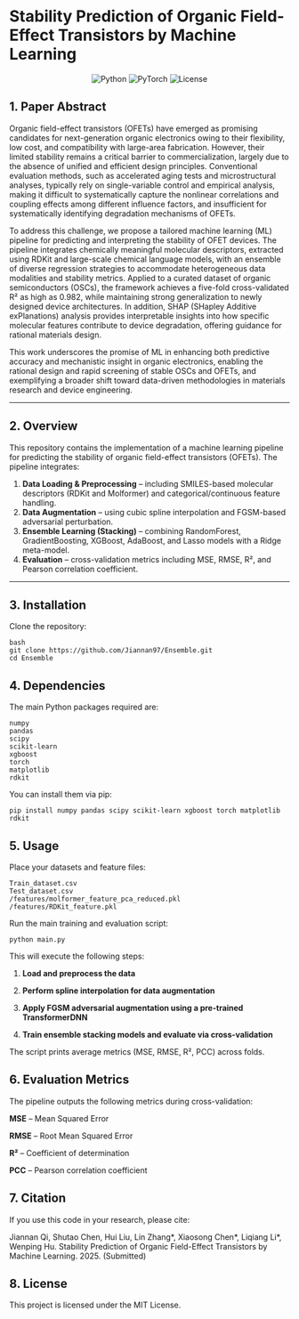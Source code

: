 # Stability Prediction of Organic Field-Effect Transistors by Machine Learning

<p align="center">
  <img src="https://img.shields.io/badge/python-3.10-blue" alt="Python">
  <img src="https://img.shields.io/badge/pytorch-2.3-red" alt="PyTorch">
  <img src="https://img.shields.io/badge/license-MIT-green" alt="License">
</p>

## 1. Paper Abstract

Organic field-effect transistors (OFETs) have emerged as promising candidates for next-generation organic electronics owing to their flexibility, low cost, and compatibility with large-area fabrication. However, their limited stability remains a critical barrier to commercialization, largely due to the absence of unified and efficient design principles. Conventional evaluation methods, such as accelerated aging tests and microstructural analyses, typically rely on single-variable control and empirical analysis, making it difficult to systematically capture the nonlinear correlations and coupling effects among different influence factors, and insufficient for systematically identifying degradation mechanisms of OFETs. 

To address this challenge, we propose a tailored machine learning (ML) pipeline for predicting and interpreting the stability of OFET devices. The pipeline integrates chemically meaningful molecular descriptors, extracted using RDKit and large-scale chemical language models, with an ensemble of diverse regression strategies to accommodate heterogeneous data modalities and stability metrics. Applied to a curated dataset of organic semiconductors (OSCs), the framework achieves a five-fold cross-validated R² as high as 0.982, while maintaining strong generalization to newly designed device architectures. In addition, SHAP (SHapley Additive exPlanations) analysis provides interpretable insights into how specific molecular features contribute to device degradation, offering guidance for rational materials design. 

This work underscores the promise of ML in enhancing both predictive accuracy and mechanistic insight in organic electronics, enabling the rational design and rapid screening of stable OSCs and OFETs, and exemplifying a broader shift toward data-driven methodologies in materials research and device engineering.

---

## 2. Overview

This repository contains the implementation of a machine learning pipeline for predicting the stability of organic field-effect transistors (OFETs). The pipeline integrates:

1. **Data Loading & Preprocessing** – including SMILES-based molecular descriptors (RDKit and Molformer) and categorical/continuous feature handling.
2. **Data Augmentation** – using cubic spline interpolation and FGSM-based adversarial perturbation.
3. **Ensemble Learning (Stacking)** – combining RandomForest, GradientBoosting, XGBoost, AdaBoost, and Lasso models with a Ridge meta-model.
4. **Evaluation** – cross-validation metrics including MSE, RMSE, R², and Pearson correlation coefficient.

---

## 3. Installation

Clone the repository:

```
bash
git clone https://github.com/Jiannan97/Ensemble.git
cd Ensemble
```

## 4. Dependencies

The main Python packages required are:
```
numpy
pandas
scipy
scikit-learn
xgboost
torch
matplotlib
rdkit
```

You can install them via pip:
```
pip install numpy pandas scipy scikit-learn xgboost torch matplotlib rdkit
```


## 5. Usage

Place your datasets and feature files:
```
Train_dataset.csv
Test_dataset.csv
/features/molformer_feature_pca_reduced.pkl
/features/RDKit_feature.pkl
```

Run the main training and evaluation script:
```
python main.py
```

This will execute the following steps:

1. **Load and preprocess the data**

2. **Perform spline interpolation for data augmentation**

3. **Apply FGSM adversarial augmentation using a pre-trained TransformerDNN**

4. **Train ensemble stacking models and evaluate via cross-validation**

The script prints average metrics (MSE, RMSE, R², PCC) across folds.


## 6. Evaluation Metrics

The pipeline outputs the following metrics during cross-validation:

**MSE** – Mean Squared Error

**RMSE** – Root Mean Squared Error

**R²** – Coefficient of determination

**PCC** – Pearson correlation coefficient


## 7. Citation

If you use this code in your research, please cite:

Jiannan Qi, Shutao Chen, Hui Liu, Lin Zhang*, Xiaosong Chen*, Liqiang Li*, Wenping Hu. Stability Prediction of Organic Field-Effect Transistors by Machine Learning. 2025. (Submitted)


## 8. License

This project is licensed under the MIT License.

